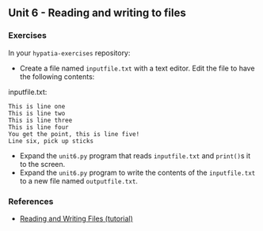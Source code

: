 Unit 6 - Reading and writing to files
----

### **Exercises**

In your `hypatia-exercises` repository:

* Create a file named `inputfile.txt` with a text editor. Edit the file to have the following contents:

inputfile.txt:

    This is line one
    This is line two
    This is line three
    This is line four
    You get the point, this is line five!
    Line six, pick up sticks

* Expand the `unit6.py` program that reads `inputfile.txt` and `print()`s it to the screen.
* Expand the `unit6.py` program to write the contents of the `inputfile.txt` to a new file named `outputfile.txt`.

### References

 * [Reading and Writing Files (tutorial)](https://docs.python.org/3/tutorial/inputoutput.html#reading-and-writing-files)
